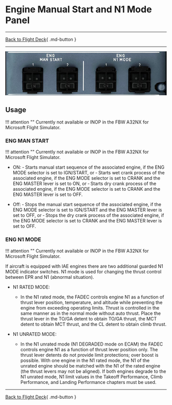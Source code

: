 # Engine Manual Start and N1 Mode Panel

---

[Back to Flight Deck](../index.md){ .md-button }

---

![Engine Manual Start an N1 Mode](../../../assets/a32nx-briefing/overhead-panel/eng-man-start.jpg "Engine Manual Start an N1 Mode")

## Usage

!!! attention ""
    Currently not available or INOP in the FBW A32NX for Microsoft Flight Simulator.

### ENG MAN START

!!! attention ""
    Currently not available or INOP in the FBW A32NX for Microsoft Flight Simulator.

- ON:
    ‐ Starts manual start sequence of the associated engine, if the ENG MODE selector is set to IGN/START, or
    ‐ Starts wet crank process of the associated engine, if the ENG MODE selector is set to CRANK and the ENG MASTER lever is set to ON, or
    ‐ Starts dry crank process of the associated engine, if the ENG MODE selector is set to CRANK and the ENG MASTER lever is set to OFF.

- Off:
    ‐ Stops the manual start sequence of the associated engine, if the ENG MODE selector is set to IGN/START and the ENG MASTER lever is set to OFF, or
    ‐ Stops the dry crank process of the associated engine, if the ENG MODE selector is set to CRANK and the ENG MASTER lever is set to OFF.

### ENG N1 MODE

!!! attention ""
    Currently not available or INOP in the FBW A32NX for Microsoft Flight Simulator.

If aircraft is equipped with IAE engines there are two additional guarded N1 MODE indicator switches. N1 mode is used for changing the thrust control between EPR and N1 (abnormal situation).

- N1 RATED MODE:
    - In the N1 rated mode, the FADEC controls engine N1 as a function of thrust lever position, temperature, and altitude while preventing the engine from exceeding operating limits. Thrust is controlled in the same manner as in the normal mode without auto thrust. Place the thrust lever in the TO/GA detent to obtain TO/GA thrust, the MCT detent to obtain MCT thrust, and the CL detent to obtain climb thrust.

- N1 UNRATED MODE:
    - In the N1 unrated mode (N1 DEGRADED mode on ECAM) the FADEC controls engine N1 as a function of thrust lever position only. The thrust lever detents do not provide limit protections; over boost is possible. With one engine in the N1 rated mode, the N1 of the unrated engine should be matched with the N1 of the rated engine (the thrust levers may not be aligned). If both engines degrade to the N1 unrated mode, N1 limit values in the Takeoff Performance, Climb Performance, and Landing Performance chapters must be used.

---

[Back to Flight Deck](../index.md){ .md-button }
